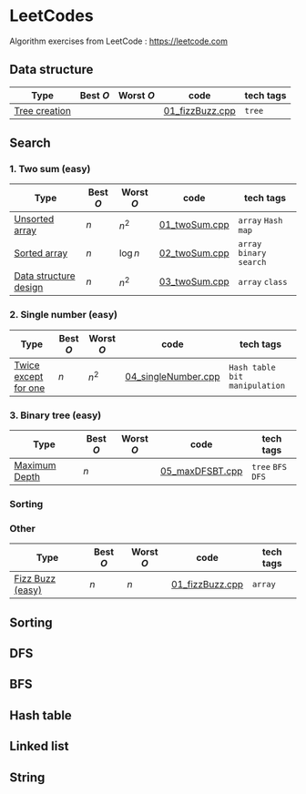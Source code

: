 # LeetCodes
Algorithm exercises from LeetCode  : https://leetcode.com

## Data structure
| Type | Best $O$ | Worst $O$ | code | tech tags |
| --- | --- | --- | --- | --- |
| [Tree creation](https://www.geeksforgeeks.org/construct-complete-binary-tree-given-array/) | | | [01_fizzBuzz.cpp](dataStructure/tree.cpp) | `tree` | 

## Search

### 1. Two sum (easy)

| Type | Best $O$ | Worst $O$ | code | tech tags |
| --- | --- | --- | --- | --- |
| [Unsorted array](https://leetcode.com/articles/two-sum/)  | $n$ | $n^2$  | [01_twoSum.cpp](search/01_twoSum.cpp) | `array` `Hash map`| 
| [Sorted array](https://leetcode.com/problems/two-sum-ii-input-array-is-sorted/description/)  | $n$ | $\log n$  | [02_twoSum.cpp](search/02_twoSum.cpp) | `array` `binary search`| 
| [Data structure design](http://www.cnblogs.com/grandyang/p/5184143.html)  | $n$ | $n^2$  | [03_twoSum.cpp](search/03_twoSum.cpp) | `array` `class`| 
### 2. Single number (easy)
| Type | Best $O$ | Worst $O$ | code | tech tags |
| --- | --- | --- | --- | --- |
| [Twice except for one](https://leetcode.com/articles/single-number/)  | $n$ | $n^2$  | [04_singleNumber.cpp](search/04_singleNumber.cpp) | `Hash table` `bit manipulation`| 

### 3. Binary tree (easy)
| Type | Best $O$ | Worst $O$ | code | tech tags |
| --- | --- | --- | --- | --- |
| [Maximum Depth](https://leetcode.com/articles/single-number/)  | $n$ |  | [05_maxDFSBT.cpp](search/05_maxDFSBT.cpp) | `tree` `BFS` `DFS`| 

### Sorting

### Other
| Type | Best $O$ | Worst $O$ | code | tech tags |
| --- | --- | --- | --- | --- |
| [Fizz Buzz (easy)](https://leetcode.com/problems/fizz-buzz/description/) | $n$ | $n$ | [01_fizzBuzz.cpp](other/01_fizzBuzz.cpp) | `array` | 

## Sorting
## DFS
## BFS
## Hash table

## Linked list
## String



